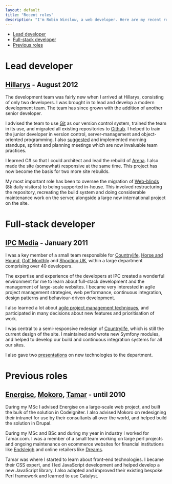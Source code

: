 ```yaml
---
layout: default
title: "Recent roles"
description: "I'm Robin Winslow, a web developer. Here are my recent roles."
---
```


<nav class="page-navigation">
    <ul>
        <li><a href="#lead-developer">Lead developer</a></li>
        <li><a href="#full-stack-developer">Full-stack developer</a></li>
        <li><a href="#previous-roles">Previous roles</a></li>
    </ul>
</nav>

Lead developer
===

[Hillarys](http://www.hillarys.co.uk ) - August 2012
---

The development team was fairly new when I arrived at Hillarys, consisting of only two developers. I was brought in to lead and develop a modern development team. The team has since grown with the addition of another senior developer.

I advised the team to use [Git](http://git-scm.com/) as our version control system, trained the team in its use, and migrated all existing repositories to [Github](https://github.com/Hillarys/). I helped to train the junior developer in version control, server-management and object-oriented programming. I also [suggested](http://robinwinslow.co.uk/2014/01/10/agile-philosophy/) and implemented morning standups, sprints and planning meetings which are now invaluable team practices.

I learned C# so that I could architect and lead the rebuild of [Arena](http://www.arena-blinds.com). I also made the site (somewhat) responsive at the same time. This project has now become the basis for two more site rebuilds.

My most important role has been to oversee the migration of [Web-blinds](http://web-blinds.com) (8k daily visitors) to being supported in-house. This involved restructuring the repository, recreating the build system and doing considerable maintenance work on the server, alongside a large new international project on the site.

Full-stack developer
===

[IPC Media](http://www.ipcmedia.com ) - January 2011
---

I was a key member of a small team responsible for [Countrylife](http://countrylife.co.uk), [Horse and Hound](http://horseandhound.co.uk), [Golf Monthly](http://golf-monthly.co.uk) and [Shooting UK](http://shootinguk.co.uk), within a large department comprising over 40 developers.

The expertise and experience of the developers at IPC created a wonderful environment for me to learn about full-stack development and the management of large-scale websites. I became very interested in agile project management strategies, web performance, continuous integration, design patterns and behaviour-driven development.

I also learned a lot about [agile project management techniques](http://robinwinslow.co.uk/2014/01/10/agile-philosophy/), and participated in many decisions about new features and prioritisation of work.

I was central to a semi-responsive redesign of [Countrylife](http://countrylife.co.uk), which is still the current design of the site. I maintained and wrote new Symfony modules, and helped to develop our build and continuous integration systems for all our sites.

I also gave two [presentations](/publications#html5-and-how-to-use-it-smallpresentationsmall) on new technologies to the department.

Previous roles
===

[Energise](http://www.energiseconsulting.com/), [Mokoro](http://www.mokoro.co.uk/), [Tamar](http://www.tamar.com/ ) - until 2010
---

During my MSc I advised Energise on a large-scale web project, and built the bulk of the solution in CodeIgniter. I also advised Mokoro on redesigning their intranet for use by their consultants all over the world, and helped build the solution in Drupal.

During my MSc and BSc and during my year in industry I worked for Tamar.com. I was a member of a small team working on large perl projects and ongoing maintenance on ecommerce websites for financial institutions like [Endsleigh](http://endsleigh.co.uk) and online retailers like [Dreams](http://dreams.co.uk).

Tamar was where I started to learn about front-end technologies. I became their CSS expert, and I led JavaScript development and helped develop a new JavaScript library. I also adapted and improved their existing bespoke Perl framework and learned to use Catalyst.
